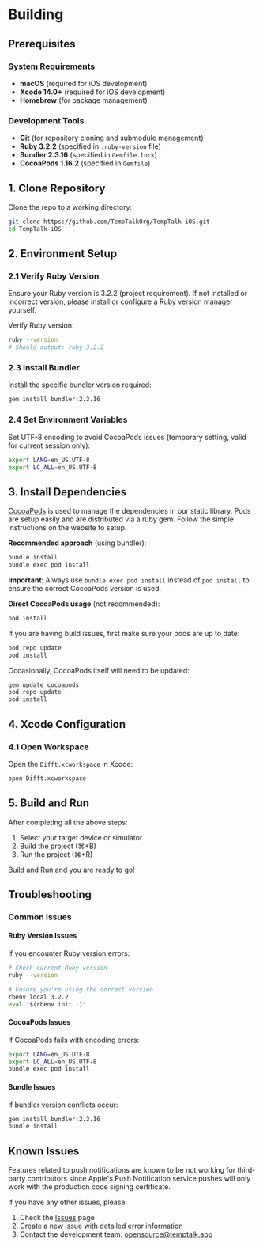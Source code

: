 # Building

## Prerequisites

### System Requirements
- **macOS** (required for iOS development)
- **Xcode 14.0+** (required for iOS development)
- **Homebrew** (for package management)

### Development Tools
- **Git** (for repository cloning and submodule management)
- **Ruby 3.2.2** (specified in `.ruby-version` file)
- **Bundler 2.3.16** (specified in `Gemfile.lock`)
- **CocoaPods 1.16.2** (specified in `Gemfile`)

## 1. Clone Repository

Clone the repo to a working directory:

```bash
git clone https://github.com/TempTalkOrg/TempTalk-iOS.git
cd TempTalk-iOS
```

## 2. Environment Setup

### 2.1 Verify Ruby Version

Ensure your Ruby version is 3.2.2 (project requirement). If not installed or incorrect version, please install or configure a Ruby version manager yourself.

Verify Ruby version:

```bash
ruby --version
# Should output: ruby 3.2.2
```

### 2.3 Install Bundler

Install the specific bundler version required:

```bash
gem install bundler:2.3.16
```

### 2.4 Set Environment Variables

Set UTF-8 encoding to avoid CocoaPods issues (temporary setting, valid for current session only):

```bash
export LANG=en_US.UTF-8
export LC_ALL=en_US.UTF-8
```

## 3. Install Dependencies

[CocoaPods](http://cocoapods.org) is used to manage the dependencies in our static library. Pods are setup easily and are distributed via a ruby gem. Follow the simple instructions on the website to setup.

**Recommended approach** (using bundler):

```bash
bundle install
bundle exec pod install
```

**Important**: Always use `bundle exec pod install` instead of `pod install` to ensure the correct CocoaPods version is used.

**Direct CocoaPods usage** (not recommended):

```bash
pod install
```

If you are having build issues, first make sure your pods are up to date:

```bash
pod repo update
pod install
```

Occasionally, CocoaPods itself will need to be updated:

```bash
gem update cocoapods
pod repo update
pod install
```

## 4. Xcode Configuration

### 4.1 Open Workspace

Open the `Difft.xcworkspace` in Xcode:

```bash
open Difft.xcworkspace
```

## 5. Build and Run

After completing all the above steps:

1. Select your target device or simulator
2. Build the project (⌘+B)
3. Run the project (⌘+R)

Build and Run and you are ready to go!

## Troubleshooting

### Common Issues

#### Ruby Version Issues
If you encounter Ruby version errors:
```bash
# Check current Ruby version
ruby --version

# Ensure you're using the correct version
rbenv local 3.2.2
eval "$(rbenv init -)"
```

#### CocoaPods Issues
If CocoaPods fails with encoding errors:
```bash
export LANG=en_US.UTF-8
export LC_ALL=en_US.UTF-8
bundle exec pod install
```

#### Bundle Issues
If bundler version conflicts occur:
```bash
gem install bundler:2.3.16
bundle install
```

## Known Issues

Features related to push notifications are known to be not working for third-party contributors since Apple's Push Notification service pushes will only work with the production code signing certificate.

If you have any other issues, please:

1. Check the [Issues](https://github.com/TempTalkOrg/TempTalk-iOS/issues) page
2. Create a new issue with detailed error information
3. Contact the development team: opensource@temptalk.app